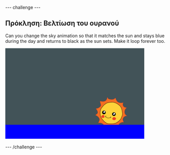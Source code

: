 \--- challenge \---

## Πρόκληση: Βελτίωση του ουρανού

Can you change the sky animation so that it matches the sun and stays blue during the day and returns to black as the sun sets. Make it loop forever too.

![screenshot](images/sunrise-sky-challenge.png)

\--- /challenge \---